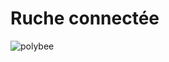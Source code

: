 
<h1> Ruche connectée </h1>

![polybee](https://www.sciencesetavenir.fr/assets/img/2013/07/17/cover-r4x3w1000-57df358a3ec0c-nid-d-abeille.jpg)
